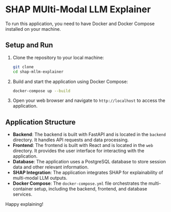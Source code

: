 # SHAP MUlti-Modal LLM Explainer

To run this application, you need to have Docker and Docker Compose installed on your machine.

## Setup and Run

1. Clone the repository to your local machine:

   ```bash
   git clone
   cd shap-mllm-explainer
   ```

2. Build and start the application using Docker Compose:

   ```bash
   docker-compose up --build
   ```

3. Open your web browser and navigate to `http://localhost` to access the application.

## Application Structure

- **Backend**: The backend is built with FastAPI and is located in the `backend` directory. It handles API requests and data processing.
- **Frontend**: The frontend is built with React and is located in the `web` directory. It provides the user interface for interacting with the application.
- **Database**: The application uses a PostgreSQL database to store session data and other relevant information.
- **SHAP Integration**: The application integrates SHAP for explainability of multi-modal LLM outputs.
- **Docker Compose**: The `docker-compose.yml` file orchestrates the multi-container setup, including the backend, frontend, and database services.

Happy explaining!